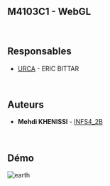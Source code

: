 ##  M4103C1 - WebGL

&emsp;

## Responsables

* [URCA](mailto:eric.bittar@univ-reims.fr) - ERIC BITTAR


&emsp;

## Auteurs

* **Mehdi KHENISSI** - [INFS4_2B](mailto:mhedi.khenissi@etudiant.univ-reims.fr)

&emsp;

## Démo


![earth](/uploads/ca573e7ae93f778dbbc1b4bd2fd95e79/earth.gif)
